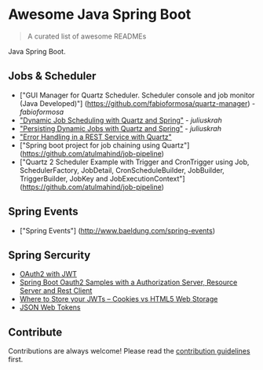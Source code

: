 
# Awesome Java Spring Boot 
> A curated list of awesome READMEs

Java Spring Boot.



## Jobs & Scheduler

- ["GUI Manager for Quartz Scheduler. Scheduler console and job monitor (Java Developed)"] (https://github.com/fabioformosa/quartz-manager) - *fabioformosa*
- ["Dynamic Job Scheduling with Quartz and Spring"](http://juliuskrah.com/tutorial/2017/09/26/dynamic-job-scheduling-with-quartz-and-spring/) - *juliuskrah*
- ["Persisting Dynamic Jobs with Quartz and Spring"](http://juliuskrah.com/tutorial/2017/10/06/persisting-dynamic-jobs-with-quartz-and-spring/) - *juliuskrah*
- ["Error Handling in a REST Service with Quartz"](http://juliuskrah.com/tutorial/2017/10/11/error-handling-in-a-rest-service-with-quartz/) 
- ["Spring boot project for job chaining using Quartz"] (https://github.com/atulmahind/job-pipeline)
- ["Quartz 2 Scheduler Example with Trigger and CronTrigger using Job, SchedulerFactory, JobDetail, CronScheduleBuilder, JobBuilder, TriggerBuilder, JobKey and JobExecutionContext"] (https://github.com/atulmahind/job-pipeline)



## Spring Events

- ["Spring Events"] (http://www.baeldung.com/spring-events)

## Spring Sercurity

- [OAuth2 with JWT](https://github.com/dynamind/spring-boot-security-oauth2-minimal)
- [Spring Boot Oauth2 Samples with a Authorization Server, Resource Server and Rest Client](https://github.com/codependent/spring-boot-oauth2)
- [Where to Store your JWTs – Cookies vs HTML5 Web Storage](https://stormpath.com/blog/where-to-store-your-jwts-cookies-vs-html5-web-storage)
- [JSON Web Tokens](https://github.com/dwyl/learn-json-web-tokens)
## Contribute

Contributions are always welcome!
Please read the [contribution guidelines](contributing.md) first.
